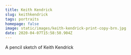 ```yaml
---
title: Keith Kendrick
slug: keithkendrick
tags: portraits
homepage: false
image: static/images/keith-kendrick-print-copy-brn.jpg
date: 2020-04-07T15:58:50.904Z
---
```

A pencil sketch of Keith Kendrick
